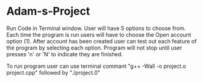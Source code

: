 # Adam-s-Project
Run Code in Terminal window.
User will have 5 options to choose from.
Each time the program is run users will have to choose the Open account option (1). 
After account has been created user can test out each feature of the program by selecting each option. 
Program will not stop until user presses 'n' or 'N' to indicate they are finished. 

To run program user can use terminal commant "g++ -Wall -o project.o project.cpp"
followed by "./project.0"